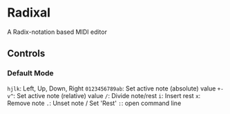 # Radixal
A Radix-notation based MIDI editor<br/>

## Controls
### Default Mode
`hjlk`: Left, Up, Down, Right
`0123456789ab`: Set active note (absolute) value
`+-v^`: Set active note (relative) value
`/`: Divide note/rest
`i`: Insert rest
`x`: Remove note
`.`: Unset note / Set 'Rest'
`:`: open command line


